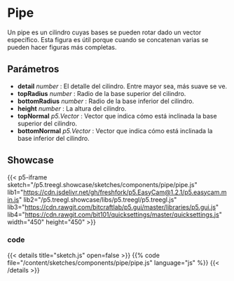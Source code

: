 # Pipe

Un pipe es un cilindro cuyas bases se pueden rotar dado un vector específico. Esta figura es útil porque cuando se concatenan varias se pueden hacer figuras más completas.

## Parámetros 

- **detail** *number* : El detalle del cilindro. Entre mayor sea, más suave se ve. 
- **topRadius** *number* : Radio de la base superior del cilindro.
- **bottomRadius** *number* : Radio de la base inferior del cilindro.
- **height** *number* : La altura del cilindro.
- **topNormal** *p5.Vector* : Vector que indica cómo está inclinada la base superior del cilindro.
- **bottomNormal** *p5.Vector* : Vector que indica cómo está inclinada la base inferior del cilindro.

## Showcase

{{< p5-iframe sketch="/p5.treegl.showcase/sketches/components/pipe/pipe.js" lib1="https://cdn.jsdelivr.net/gh/freshfork/p5.EasyCam@1.2.1/p5.easycam.min.js" lib2="/p5.treegl.showcase/libs/p5.treegl/p5.treegl.js" lib3="https://cdn.rawgit.com/bitcraftlab/p5.gui/master/libraries/p5.gui.js" lib4="https://cdn.rawgit.com/bit101/quicksettings/master/quicksettings.js" width="450" height="450" >}}

### code 

{{< details title="sketch.js" open=false >}}
{{% code file="/content/sketches/components/pipe/pipe.js" language="js" %}}
{{< /details >}}